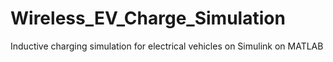 # Wireless_EV_Charge_Simulation
Inductive charging simulation for electrical vehicles on Simulink on MATLAB
